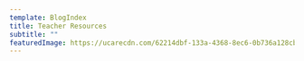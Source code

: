 ```yaml
---
template: BlogIndex
title: Teacher Resources
subtitle: ""
featuredImage: https://ucarecdn.com/62214dbf-133a-4368-8ec6-0b736a128cb5/
---
```

